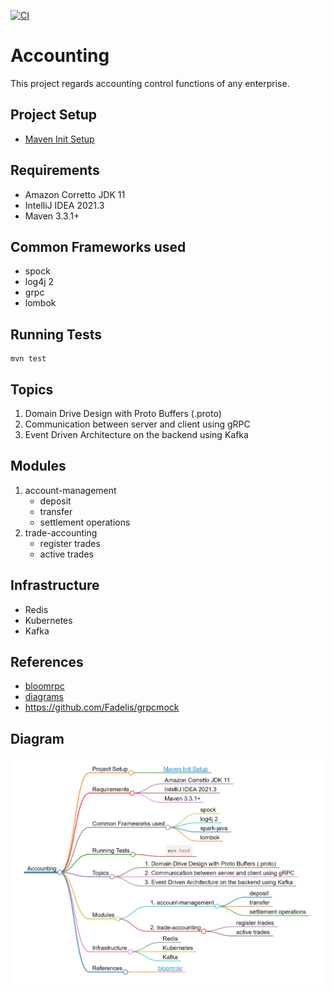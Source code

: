 [![CI](https://github.com/jorgegalveias/accounting/actions/workflows/maven.yml/badge.svg)](https://github.com/jorgegalveias/accounting/actions/workflows/maven.yml)
# Accounting
  This project regards accounting control functions of any enterprise.

## Project Setup
* [Maven Init Setup](https://maven.apache.org/guides/getting-started/maven-in-five-minutes.html)
## Requirements

* Amazon Corretto JDK 11
* IntelliJ IDEA 2021.3
* Maven 3.3.1+

## Common Frameworks used
* spock
* log4j 2
* grpc
* lombok

## Running Tests
```shell
mvn test
```

## Topics

 1. Domain Drive Design with Proto Buffers (.proto)
 2. Communication between server and client using gRPC
 3. Event Driven Architecture on the backend using Kafka

## Modules
 1. account-management
    * deposit
    * transfer
    * settlement operations
 2. trade-accounting
    * register trades
    * active trades
    
## Infrastructure
* Redis
* Kubernetes
* Kafka

## References
* [bloomrpc](https://github.com/bloomrpc/bloomrpc)
* [diagrams](https://mermaid-js.github.io/mermaid/#/) 
* https://github.com/Fadelis/grpcmock
## Diagram
  ![Readme Diagram](resources/readme-diagram.PNG)
  
